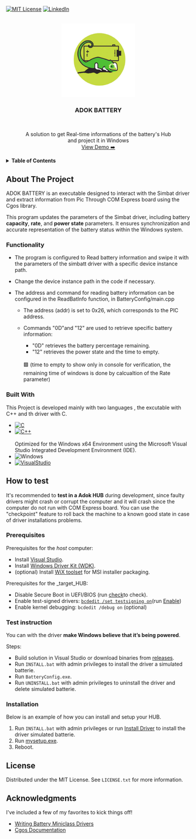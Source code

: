 <!-- Improved compatibility of back to top link: See: https://github.com/othneildrew/Best-README-Template/pull/73 -->
<a name="ADOK BATTERY"></a>
<!--
*** Thanks for checking out the Best-README-Template. If you have a suggestion
*** that would make this better, please fork the repo and create a pull request
*** or simply open an issue with the tag "enhancement".
*** Don't forget to give the project a star!
*** Thanks again! Now go create something AMAZING! :D
-->



<!-- PROJECT SHIELDS -->
<!--
*** I'm using markdown "reference style" links for readability.
*** Reference links are enclosed in brackets [ ] instead of parentheses ( ).
*** See the bottom of this document for the declaration of the reference variables
*** for contributors-url, forks-url, etc. This is an optional, concise syntax you may use.
*** https://www.markdownguide.org/basic-syntax/#reference-style-links
-->
[![MIT License][license-shield]][license-url]
[![LinkedIn][linkedin-shield]][linkedin-url]



<!-- PROJECT LOGO -->
<br />
<div align="center">
  <a href="https://github.com/Agfiras/Battery-Driver_Hub/">
    <img src="./Logos/icon.png" alt="Logo" width="200" height="200">
  </a>
  <h3 align="center">ADOK BATTERY</h3> <br>
  <p align="center">
    A solution to get Real-time informations of the battery's Hub
    <br>
   and project it in Windows
    <br />
    <a href="https://github.com/Agfiras/Battery-Driver_Hub/blob/main/Logos/Screenshot.gif">View Demo ➡️</a>
  </p>
</div>


<!-- TABLE OF CONTENTS -->
<details>
  <summary><strong>Table of Contents</strong></summary>
  <ol>
    <li>
      <a href="#about-the-project">About The Project</a>
      <ul>
        <li><a href="#functionality">Functionality</a></li>
        <li><a href="#built-with">Built With</a></li>
      </ul>
    </li>
    <li>
      <a href="#how-to-test">How to test</a>
      <ul>
        <li><a href="#prerequisites">Prerequisites</a></li>
        <li><a href="#test-instruction">Test instruction</a></li>
        <li><a href="#installation">Installation</a></li>
      </ul>
    </li>
    <li><a href="#license">License</a></li>
    <li><a href="#acknowledgments">Acknowledgments</a></li>
  </ol>
</details>



<!-- ABOUT THE PROJECT -->
## About The Project 

<p> ADOK BATTERY is an executable designed to interact with the Simbat driver and extract information from Pic Through COM Express board using the Cgos library. </p>

<p>This program updates the parameters of the Simbat driver, including battery <strong>capacity</strong>, <strong>rate</strong>, and <strong>power state</strong> parameters. It ensures synchronization and accurate representation of the battery status within the Windows system.</p>


### Functionality

* The program is configured to Read battery information and swipe it with the parameters of the simbatt driver with a specific device instance path.
* Change the device instance path in the code if necessary.

* The address and command for reading battery information can be configured in the ReadBatInfo function, in BatteryConfig/main.cpp
  * The address (addr) is set to 0x26, which corresponds to the PIC address.
  * Commands "0D"and "12" are used to retrieve specific battery information:
    
    * "0D" retrieves the battery percentage remaining.
    * "12" retrieves the power state and the time to empty.
    <br>
    🟩 (time to empty to show only in console for verification, the remaining time of windows is done by calcualtion of the Rate parameter)
      
### Built With
This Project is developed mainly with two languages , the excutable with C++ and th driver with C.
* [![C][C.js]][C-url]
* [![C++][C++.js]][C++-url]
<br> </br>
Optimized for the Windows x64 Environment using the Microsoft Visual Studio Integrated Development Environment (IDE).
* ![Windows][Windows.js]
* [![VisualStudio][Visual Studio.js]][Visual Studio-url]
  

## How to test
It's recommended to **test in a Adok HUB** during development, since faulty drivers might crash or corrupt the computer and it will crash since the computer do not run with COM Express board. You can use the "checkpoint" feature to roll back the machine to a known good state in case of driver installations problems.

### Prerequisites
Prerequisites for the _host_ computer:
* Install [Visual Studio](https://visualstudio.microsoft.com/).
* Install [Windows Driver Kit (WDK)](https://learn.microsoft.com/en-us/windows-hardware/drivers/download-the-wdk).
* (optional) Install [WiX toolset](https://wixtoolset.org/) for MSI installer packaging.

Prerequisites for the _target_HUB:
* Disable Secure Boot in UEFI/BIOS (run [check](./check_secure_boot.ps1)to check).
* Enable test-signed drivers: [`bcdedit /set testsigning on`](https://learn.microsoft.com/en-us/windows-hardware/drivers/install/the-testsigning-boot-configuration-option)(run [Enable](Enable.ps1))
* Enable kernel debugging: `bcdedit /debug on` (optional)

### Test instruction
You can with the driver **make Windows believe that it’s being powered**.

Steps:
* Build solution in Visual Studio or download binaries from [releases](../../releases).
* Run `INSTALL.bat` with admin privileges to install the driver a simulated batterie.
* Run `BatteryConfig.exe`.
* Run `UNINSTALL.bat` with admin privileges to uninstall the driver and delete simulated batterie.


### Installation

Below is an example of how you can install and setup your HUB.

1. Run `INSTALL.bat` with admin privileges or run [Install Driver](./Install_Driver.ps1) to install the driver simulated batterie.
2. Run [mysetup.exe](./mysetup.exe).
3. Reboot.


<!-- LICENSE -->
## License

Distributed under the MIT License. See `LICENSE.txt` for more information.


<!-- ACKNOWLEDGMENTS -->
## Acknowledgments

I've included a few of my favorites to kick things off!

* [Writing Battery Miniclass Drivers](https://learn.microsoft.com/en-us/windows-hardware/drivers/battery/writing-battery-miniclass-drivers)
* [Cgos Documentation](https://github.com/Agfiras/Battery-Driver_Hub/blob/main/Logos/Cgos.pdf)



<!-- MARKDOWN LINKS & IMAGES -->
<!-- https://www.markdownguide.org/basic-syntax/#reference-style-links -->

[license-shield]: https://img.shields.io/github/license/othneildrew/Best-README-Template.svg?style=for-the-badge
[license-url]: https://www.linkedin.com/in/firas-ajengui
[linkedin-shield]: https://img.shields.io/badge/-LinkedIn-black.svg?style=for-the-badge&logo=linkedin&colorB=555
[linkedin-url]: [https://linkedin.com/in/othneildrew](https://www.linkedin.com/in/firas-ajengui)
[C.js]: https://img.shields.io/badge/C-00599C?style=for-the-badge&logo=c&logoColor=whit
[C-url]: https://learn.microsoft.com/en-us/cpp/c-language/?view=msvc-170
[C++.js]: https://img.shields.io/badge/C%2B%2B-00599C?style=for-the-badge&logo=c%2B%2B&logoColor=white
[C++-url]: https://isocpp.org/
[Windows.js]: https://img.shields.io/badge/Windows-0078D6?style=for-the-badge&logo=windows&logoColor=white
[Visual Studio.js]: https://img.shields.io/badge/Visual_Studio-5C2D91?style=for-the-badge&logo=visual%20studio&logoColor=white
[Visual Studio-url]: https://visualstudio.microsoft.com/fr/downloads/
